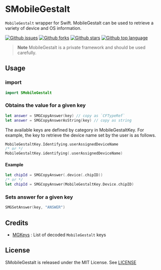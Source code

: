 # SMobileGestalt

`MobileGestalt` wrapper for Swift.
MobileGestalt can be used to retrieve a variety of device and OS information.

<!-- # Badges -->

[![Github issues](https://img.shields.io/github/issues/p-x9/swift-mobile-gestalt)](https://github.com/p-x9/swift-mobile-gestalt/issues)
[![Github forks](https://img.shields.io/github/forks/p-x9/swift-mobile-gestalt)](https://github.com/p-x9/swift-mobile-gestalt/network/members)
[![Github stars](https://img.shields.io/github/stars/p-x9/swift-mobile-gestalt)](https://github.com/p-x9/swift-mobile-gestalt/stargazers)
[![Github top language](https://img.shields.io/github/languages/top/p-x9/swift-mobile-gestalt)](https://github.com/p-x9/swift-mobile-gestalt/)

> **Note**
> MobileGestalt is a private framework and should be used carefully.

## Usage
### import
```swift
import SMobileGestalt
```

### Obtains the value for a given key

```swift
let answer = SMGCopyAnswer(key) // copy as `CFTypeRef`
let answer = SMGCopyAnswerAsString(key) // copy as string
```

The available keys are defined by category in MobileGestaltKey.
For example, the key to retrieve the device name set by the user is as follows.

```swift
MobileGestaltKey.Identifying.userAssignedDeviceName
/* or */
MobileGestaltKey.identifying(.userAssignedDeviceName)
```

#### Example
```swift
let chipId = SMGCopyAnswer(.device(.chipID))
/* or */
let chipId = SMGCopyAnswer(MobileGestaltKey.Device.chipID)
```

### Sets answer for a given key

```swift
SMGSetAnswer(key, "ANSWER")
```

## Credits
- [MGKeys](https://github.com/PoomSmart/MGKeys)
  : List of decoded `MobileGestalt` keys


## License
SMobileGestalt is released under the MIT License. See [LICENSE](./LICENSE)

